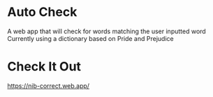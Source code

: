 # Auto Check
A web app that will check for words matching the user inputted word
Currently using a dictionary based on Pride and Prejudice

# Check It Out
https://nib-correct.web.app/